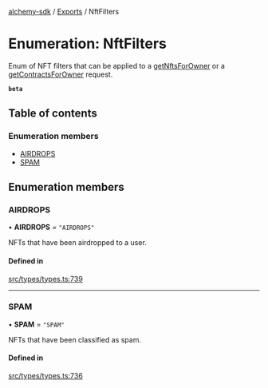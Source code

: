 [alchemy-sdk](../README.md) / [Exports](../modules.md) / NftFilters

# Enumeration: NftFilters

Enum of NFT filters that can be applied to a [getNftsForOwner](../classes/NftNamespace.md#getnftsforowner) or a
[getContractsForOwner](../classes/NftNamespace.md#getcontractsforowner) request.

**`beta`**

## Table of contents

### Enumeration members

- [AIRDROPS](NftFilters.md#airdrops)
- [SPAM](NftFilters.md#spam)

## Enumeration members

### AIRDROPS

• **AIRDROPS** = `"AIRDROPS"`

NFTs that have been airdropped to a user.

#### Defined in

[src/types/types.ts:739](https://github.com/alchemyplatform/alchemy-sdk-js/blob/e62e5c7/src/types/types.ts#L739)

___

### SPAM

• **SPAM** = `"SPAM"`

NFTs that have been classified as spam.

#### Defined in

[src/types/types.ts:736](https://github.com/alchemyplatform/alchemy-sdk-js/blob/e62e5c7/src/types/types.ts#L736)
